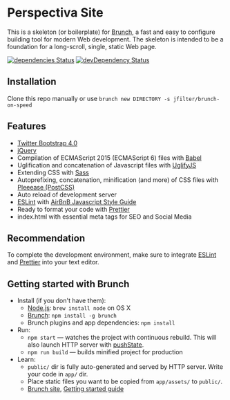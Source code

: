 # Perspectiva Site

This is a skeleton (or boilerplate) for [Brunch](http://brunch.io), a fast and easy to configure building tool for modern Web development. The skeleton is intended to be a foundation for a long-scroll, single, static Web page.

[![dependencies Status](https://david-dm.org/jfilter/brunch-on-speed/status.svg)](https://david-dm.org/jfilter/brunch-on-speed)
[![devDependency Status](https://david-dm.org/jfilter/brunch-on-speed/dev-status.svg)](https://david-dm.org/jfilter/brunch-on-speed#info=devDependencies)

## Installation

Clone this repo manually or use `brunch new DIRECTORY -s jfilter/brunch-on-speed`

## Features

* [Twitter Bootstrap 4.0](https://getbootstrap.com/docs/4.0/getting-started/introduction/)
* [jQuery](http://jquery.com)
* Compilation of ECMAScript 2015 (ECMAScript 6) files with [Babel](https://babeljs.io)
* Uglification and concatenation of Javascript files with [UglifyJS](http://lisperator.net/uglifyjs/)
* Extending CSS with [Sass](http://sass-lang.com)
* Autoprefixing, concatenation, minification (and more) of CSS files with [Pleeease (PostCSS)](http://pleeease.io)
* Auto reload of development server
* [ESLint](http://eslint.org) with [AirBnB Javascript Style Guide](https://github.com/airbnb/javascript)
* Ready to format your code with [Prettier](https://prettier.io)
* index.html with essential meta tags for SEO and Social Media

## Recommendation

To complete the development environment, make sure to integrate [ESLint](https://eslint.org/docs/user-guide/integrations) and [Prettier](https://prettier.io/docs/en/editors.html) into your text editor.

## Getting started with Brunch

* Install (if you don't have them):
  * [Node.js](http://nodejs.org): `brew install node` on OS X
  * [Brunch](http://brunch.io): `npm install -g brunch`
  * Brunch plugins and app dependencies: `npm install`
* Run:
  * `npm start` — watches the project with continuous rebuild. This will also launch HTTP server with [pushState](https://developer.mozilla.org/en-US/docs/Web/Guide/API/DOM/Manipulating_the_browser_history).
  * `npm run build` — builds minified project for production
* Learn:
  * `public/` dir is fully auto-generated and served by HTTP server. Write your code in `app/` dir.
  * Place static files you want to be copied from `app/assets/` to `public/`.
  * [Brunch site](http://brunch.io), [Getting started guide](https://github.com/brunch/brunch-guide#readme)
